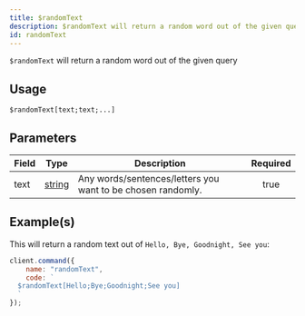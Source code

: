 ```yaml
---
title: $randomText
description: $randomText will return a random word out of the given query
id: randomText
---
```


`$randomText` will return a random word out of the given query

## Usage

```aoi
$randomText[text;text;...]
```

## Parameters

| Field | Type                                                                                              | Description                                                 | Required |
| ----- | ------------------------------------------------------------------------------------------------- | ----------------------------------------------------------- | :------: |
| text  | [string](https://developer.mozilla.org/en-US/docs/Web/JavaScript/Reference/Global_Objects/String) | Any words/sentences/letters you want to be chosen randomly. |   true   |

## Example(s)

This will return a random text out of `Hello, Bye, Goodnight, See you`:

```javascript
client.command({
    name: "randomText",
    code: `
  $randomText[Hello;Bye;Goodnight;See you]
  `
});
```
